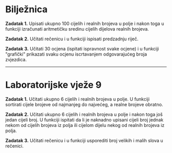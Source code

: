 <h1>Bilježnica</h1>

<strong>Zadatak 1.</strong> Upisati ukupno 100 cijelih i realnih brojeva u polje i nakon toga u funkciji izračunati aritmetičku sredinu cijelih dijelova realnih brojeva.

<strong>Zadatak 2.</strong> Učitati rečenicu i u funkciji ispisati predzadnju riječ.

<strong>Zadatak 3.</strong> Učitati 30 ocjena (ispitati ispravnost svake ocjene) i u funkciji "grafički" prikazati svaku ocjenu iscrtavanjem odgovarajućeg broja zvjezdica.

<hr>

<h1>Laboratorijske vježe 9</h1>

<strong>Zadatak 1.</strong> Učitati ukupno 6 cijelih i realnih brojeva u polje. U funkciji sortirati cijele brojeve od najmanjeg do najvećeg, a realne brojeve obratno.

<strong>Zadatak 2.</strong> Učitati ukupno 6 cijelih i realnih brojeva u polje i nakon toga još jedan cijeli broj. U funkciji ispitati da li je naknadno upisani cijeli broj jednak nekom od cijelih brojeva iz polja ili cijelom dijelu nekog od realnih brojeva iz polja. 

<strong>Zadatak 3.</strong> Učitati rečenicu i u funkciji usporediti broj velikih i malih slova u rečenici.
